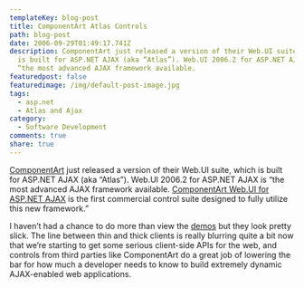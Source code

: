 ```yaml
---
templateKey: blog-post
title: ComponentArt Atlas Controls
path: blog-post
date: 2006-09-29T01:49:17.741Z
description: ComponentArt just released a version of their Web.UI suite, which
  is built for ASP.NET AJAX (aka “Atlas”). Web.UI 2006.2 for ASP.NET AJAX is
  “the most advanced AJAX framework available.
featuredpost: false
featuredimage: /img/default-post-image.jpg
tags:
  - asp.net
  - Atlas and Ajax
category:
  - Software Development
comments: true
share: true
---
```

<!--StartFragment-->

[ComponentArt](http://componentart.com/) just released a version of their Web.UI suite, which is built for ASP.NET AJAX (aka “Atlas”). Web.UI 2006.2 for ASP.NET AJAX is “the most advanced AJAX framework available. [ComponentArt Web.UI for ASP.NET AJAX](http://atlas.componentart.com/) is the first commercial control suite designed to fully utilize this new framework.”

I haven’t had a chance to do more than view the [demos](http://atlas.componentart.com/Client-side_APIs/TreeView_Designer/Default.aspx) but they look pretty slick. The line between thin and thick clients is really blurring quite a bit now that we’re starting to get some serious client-side APIs for the web, and controls from third parties like ComponentArt do a great job of lowering the bar for how much a developer needs to know to build extremely dynamic AJAX-enabled web applications.

<!--EndFragment-->